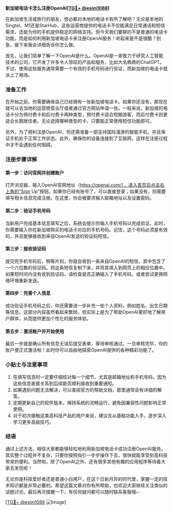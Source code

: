 **新加坡电话卡怎么注册OpenAI[[TG💪+ @esim1088](https://t.me/s/esim1088)]**

在新加坡生活或旅行的朋友，想必都对本地的电话卡有所了解吧？无论是本地的Singtel、M1还是StarHub，这些运营商提供的电话卡不仅能满足日常通话和短信需求，还能为你的手机提供稳定的网络支持。但今天我们要聊的不是普通的电话卡功能，而是如何利用新加坡电话卡来注册OpenAI服务！听起来是不是很酷？别急，接下来我会详细告诉你怎么做。

首先，让我们简单了解一下OpenAI是什么。OpenAI是一家致力于研究人工智能技术的公司，它开发了许多令人惊叹的产品和服务，比如大名鼎鼎的ChatGPT。不过，使用这些服务通常需要一个有效的手机号码进行验证，而新加坡的电话卡就派上了用场。

### 准备工作

在开始之前，你需要确保自己已经拥有一张新加坡电话卡。如果你还没有，那现在就可以去当地的运营商营业厅或者通过官方网站申请一张。一般来说，新加坡的电话卡分为预付费卡和后付费卡两种类型，预付费卡适合短期游客，而后付费卡则更适合长期居住者。无论选择哪种类型的卡，只要能正常使用短信功能即可。

另外，为了顺利注册OpenAI，你还需准备一部支持国际漫游的智能手机，并且保证手机处于正常工作状态。此外，确保你的设备连接到了互联网，这样在注册过程中才不会遇到任何阻碍。

### 注册步骤详解

#### 第一步：访问官网并创建账户

打开浏览器，输入OpenAI官网地址（https://openai.com/），进入首页后点击右上角的“Sign Up”按钮。如果你已经有账号了，可以直接登录；如果没有，则需要填写相关信息完成注册。在这里，你会被要求输入邮箱地址以及设置密码。

#### 第二步：验证手机号码

当新用户完成基本信息填写之后，系统会提示你输入手机号码以完成验证。此时，你需要输入你在新加坡购买的电话卡对应的手机号码。记住，这个号码必须是有效的，并且能够接收到来自OpenAI发送的验证码短信。

#### 第三步：接收验证码

提交完手机号码后，稍等片刻，你就会收到一条来自OpenAI的短信，其中包含了一个六位数的验证码。将这条短信复制下来，并将其填入到网页上的相应位置中。如果短时间内没有收到验证码，请检查是否正确输入了手机号码，或者尝试更换网络环境重新发送。

#### 第四步：完善个人信息

成功验证手机号码之后，你还需要进一步补充一些个人资料，例如姓名、出生日期等信息。这部分内容虽然看起来繁琐，但实际上是为了帮助OpenAI更好地了解用户群体，从而提供更加个性化的服务体验。

#### 第五步：激活账户并开始使用

最后一步就是确认所有信息无误后提交表单，等待审核通过。一旦审核完毕，你的账户便正式激活啦！此时你可以自由地探索OpenAI提供的各种精彩功能了。

### 小贴士与注意事项

1. 在填写信息时一定要仔细核对每一个细节，尤其是邮箱地址和手机号码，因为这些信息直接关系到后续能否顺利接收到重要通知。
2. 如果遇到问题无法解决，可以查阅官方的帮助文档，那里通常会有详细的解答。
3. 定期更新自己的软件版本，保持系统的流畅运行，避免因兼容性问题影响正常使用。
4. 对于初次接触这类高科技产品的用户来说，建议先从基础功能入手，逐步深入学习更多高级技巧。

### 结语

通过上述方法，相信大家都能够轻松地利用新加坡电话卡成功注册OpenAI服务。其实整个过程并不复杂，只要你按照指引一步步操作下去，很快就能享受到高科技带来的便利。当然啦，除了OpenAI之外，还有很多其他有趣的应用程序等待着大家去发现呢！

无论你是科技爱好者还是普通小白用户，在这个日新月异的时代里，掌握一定的技术知识都是非常必要的。希望这篇文章对你有所帮助，也欢迎大家继续关注类似的话题讨论。最后再次提醒一下，有任何疑问都可以随时联系客服哦~

[[TG💪+ @esim1088](https://t.me/s/esim1088) ![Image](https://i.postimg.cc/4NQfJmqS/Snipaste-2025-05-13-00-14-12.png)]